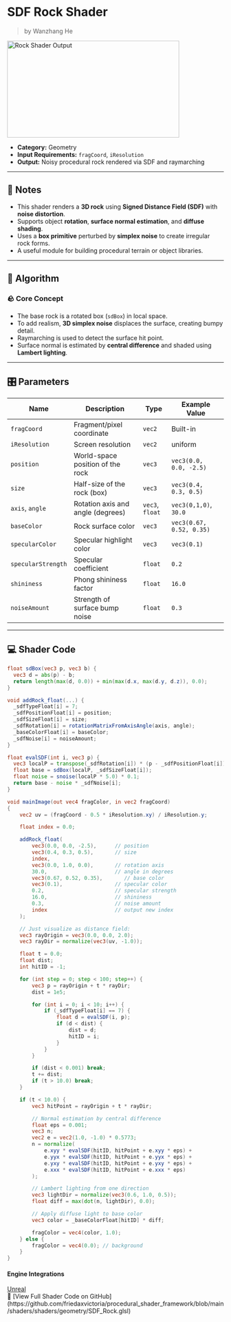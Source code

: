 <div class="container">
    <h1 class="main-heading">SDF Rock Shader</h1>
    <blockquote class="author">by Wanzhang He</blockquote>
</div>

<img src="../../../static/images/images4Shaders/SDF_Rock.png" alt="Rock Shader Output" width="400" height="225">

- **Category:** Geometry  
- **Input Requirements:** `fragCoord`, `iResolution`  
- **Output:** Noisy procedural rock rendered via SDF and raymarching  

---

## 📌 Notes

- This shader renders a **3D rock** using **Signed Distance Field (SDF)** with **noise distortion**.  
- Supports object **rotation**, **surface normal estimation**, and **diffuse shading**.  
- Uses a **box primitive** perturbed by **simplex noise** to create irregular rock forms.  
- A useful module for building procedural terrain or object libraries.

---

## 🧠 Algorithm

### 🪨 Core Concept

- The base rock is a rotated box (`sdBox`) in local space.  
- To add realism, **3D simplex noise** displaces the surface, creating bumpy detail.  
- Raymarching is used to detect the surface hit point.  
- Surface normal is estimated by **central difference** and shaded using **Lambert lighting**.

---

## 🎛️ Parameters

| Name                   | Description                                | Type     | Example Value           |
|------------------------|--------------------------------------------|----------|--------------------------|
| `fragCoord`            | Fragment/pixel coordinate                  | `vec2`   | Built-in                 |
| `iResolution`          | Screen resolution                          | `vec2`   | uniform                  |
| `position`             | World-space position of the rock           | `vec3`   | `vec3(0.0, 0.0, -2.5)`   |
| `size`                 | Half-size of the rock (box)                | `vec3`   | `vec3(0.4, 0.3, 0.5)`    |
| `axis`, `angle`        | Rotation axis and angle (degrees)          | `vec3`, `float` | `vec3(0,1,0)`, `30.0` |
| `baseColor`            | Rock surface color                         | `vec3`   | `vec3(0.67, 0.52, 0.35)` |
| `specularColor`        | Specular highlight color                   | `vec3`   | `vec3(0.1)`              |
| `specularStrength`     | Specular coefficient                       | `float`  | `0.2`                    |
| `shininess`            | Phong shininess factor                     | `float`  | `16.0`                   |
| `noiseAmount`          | Strength of surface bump noise             | `float`  | `0.3`                    |

---

## 💻 Shader Code 

```glsl
float sdBox(vec3 p, vec3 b) {
  vec3 d = abs(p) - b;
  return length(max(d, 0.0)) + min(max(d.x, max(d.y, d.z)), 0.0);
}

void addRock_float(...) {
  _sdfTypeFloat[i] = 7;
  _sdfPositionFloat[i] = position;
  _sdfSizeFloat[i] = size;
  _sdfRotation[i] = rotationMatrixFromAxisAngle(axis, angle);
  _baseColorFloat[i] = baseColor;
  _sdfNoise[i] = noiseAmount;
}

float evalSDF(int i, vec3 p) {
  vec3 localP = transpose(_sdfRotation[i]) * (p - _sdfPositionFloat[i]);
  float base = sdBox(localP, _sdfSizeFloat[i]);
  float noise = snoise(localP * 5.0) * 0.1;
  return base - noise * _sdfNoise[i];
}

void mainImage(out vec4 fragColor, in vec2 fragCoord)
{
    vec2 uv = (fragCoord - 0.5 * iResolution.xy) / iResolution.y;

    float index = 0.0;

    addRock_float(
        vec3(0.0, 0.0, -2.5),      // position
        vec3(0.4, 0.3, 0.5),       // size
        index,
        vec3(0.0, 1.0, 0.0),       // rotation axis
        30.0,                      // angle in degrees
        vec3(0.67, 0.52, 0.35),       // base color
        vec3(0.1),                 // specular color
        0.2,                       // specular strength
        16.0,                      // shininess
        0.3,                       // noise amount
        index                      // output new index
    );

    // Just visualize as distance field:
    vec3 rayOrigin = vec3(0.0, 0.0, 2.0);
    vec3 rayDir = normalize(vec3(uv, -1.0));

    float t = 0.0;
    float dist;
    int hitID = -1;

    for (int step = 0; step < 100; step++) {
        vec3 p = rayOrigin + t * rayDir;
        dist = 1e5;

        for (int i = 0; i < 10; i++) {
            if (_sdfTypeFloat[i] == 7) {
                float d = evalSDF(i, p);
                if (d < dist) {
                    dist = d;
                    hitID = i;
                }
            }
        }

        if (dist < 0.001) break;
        t += dist;
        if (t > 10.0) break;
    }

    if (t < 10.0) {
        vec3 hitPoint = rayOrigin + t * rayDir;

        // Normal estimation by central difference
        float eps = 0.001;
        vec3 n;
        vec2 e = vec2(1.0, -1.0) * 0.5773;
        n = normalize(
            e.xyy * evalSDF(hitID, hitPoint + e.xyy * eps) +
            e.yyx * evalSDF(hitID, hitPoint + e.yyx * eps) +
            e.yxy * evalSDF(hitID, hitPoint + e.yxy * eps) +
            e.xxx * evalSDF(hitID, hitPoint + e.xxx * eps)
        );

        // Lambert lighting from one direction
        vec3 lightDir = normalize(vec3(0.6, 1.0, 0.5));
        float diff = max(dot(n, lightDir), 0.0);

        // Apply diffuse light to base color
        vec3 color = _baseColorFloat[hitID] * diff;

        fragColor = vec4(color, 1.0);
    } else {
        fragColor = vec4(0.0); // background
    }
}
```
#### Engine Integrations
<div class="button-row">
  <a class="custom-button md-button" href="../../engines/unreal/sdfs/rock.md">Unreal</a>
</div>
🔗 [View Full Shader Code on GitHub](https://github.com/friedaxvictoria/procedural_shader_framework/blob/main/shaders/shaders/geometry/SDF_Rock.glsl)
